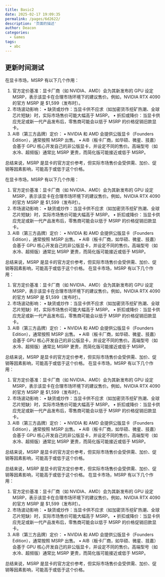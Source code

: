 ```yaml
---
title: Basic2
date: 2025-02-17 19:09:35
permalink: /pages/6d2622/
description: '页面的描述'
author: Deacon
categories:
  - Games
tags:
  - abc
---
```


## 更新时间测试

在显卡市场，MSRP 有以下几个作用：
1.	官方定价基准：显卡厂商（如 NVIDIA、AMD）会为其新发布的 GPU 设定 MSRP，表示该显卡在合理市场环境下的建议售价。例如，NVIDIA RTX 4090 的官方 MSRP 是 $1,599（发布时）。
2.	市场波动影响：
•	缺货或炒作：当显卡供不应求（如加密货币挖矿热潮、全球芯片短缺）时，实际市场售价可能大幅高于 MSRP。
•	折扣或降价：当显卡供应充足或新一代产品发布后，零售商可能会以低于 MSRP 的价格促销旧款显卡。
3.	AIB（第三方品牌）定价：
•	NVIDIA 和 AMD 会提供公版显卡（Founders Edition），通常按照 MSRP 出售。
•	AIB（板卡厂商，如华硕、微星、技嘉）会基于 GPU 核心开发自己的非公版显卡，并设定不同的售价。高端型号（如水冷、超频版）通常比 MSRP 更贵，而简化版可能接近或低于 MSRP。

总结来说，MSRP 是显卡的官方定价参考，但实际市场售价会受供需、加价、促销等因素影响，可能高于或低于这个价格。

在显卡市场，MSRP 有以下几个作用：
1.	官方定价基准：显卡厂商（如 NVIDIA、AMD）会为其新发布的 GPU 设定 MSRP，表示该显卡在合理市场环境下的建议售价。例如，NVIDIA RTX 4090 的官方 MSRP 是 $1,599（发布时）。
2.	市场波动影响：
•	缺货或炒作：当显卡供不应求（如加密货币挖矿热潮、全球芯片短缺）时，实际市场售价可能大幅高于 MSRP。
•	折扣或降价：当显卡供应充足或新一代产品发布后，零售商可能会以低于 MSRP 的价格促销旧款显卡。
3.	AIB（第三方品牌）定价：
•	NVIDIA 和 AMD 会提供公版显卡（Founders Edition），通常按照 MSRP 出售。
•	AIB（板卡厂商，如华硕、微星、技嘉）会基于 GPU 核心开发自己的非公版显卡，并设定不同的售价。高端型号（如水冷、超频版）通常比 MSRP 更贵，而简化版可能接近或低于 MSRP。

总结来说，MSRP 是显卡的官方定价参考，但实际市场售价会受供需、加价、促销等因素影响，可能高于或低于这个价格。
在显卡市场，MSRP 有以下几个作用：
1.	官方定价基准：显卡厂商（如 NVIDIA、AMD）会为其新发布的 GPU 设定 MSRP，表示该显卡在合理市场环境下的建议售价。例如，NVIDIA RTX 4090 的官方 MSRP 是 $1,599（发布时）。
2.	市场波动影响：
•	缺货或炒作：当显卡供不应求（如加密货币挖矿热潮、全球芯片短缺）时，实际市场售价可能大幅高于 MSRP。
•	折扣或降价：当显卡供应充足或新一代产品发布后，零售商可能会以低于 MSRP 的价格促销旧款显卡。
3.	AIB（第三方品牌）定价：
•	NVIDIA 和 AMD 会提供公版显卡（Founders Edition），通常按照 MSRP 出售。
•	AIB（板卡厂商，如华硕、微星、技嘉）会基于 GPU 核心开发自己的非公版显卡，并设定不同的售价。高端型号（如水冷、超频版）通常比 MSRP 更贵，而简化版可能接近或低于 MSRP。

总结来说，MSRP 是显卡的官方定价参考，但实际市场售价会受供需、加价、促销等因素影响，可能高于或低于这个价格。
在显卡市场，MSRP 有以下几个作用：
1.	官方定价基准：显卡厂商（如 NVIDIA、AMD）会为其新发布的 GPU 设定 MSRP，表示该显卡在合理市场环境下的建议售价。例如，NVIDIA RTX 4090 的官方 MSRP 是 $1,599（发布时）。
2.	市场波动影响：
•	缺货或炒作：当显卡供不应求（如加密货币挖矿热潮、全球芯片短缺）时，实际市场售价可能大幅高于 MSRP。
•	折扣或降价：当显卡供应充足或新一代产品发布后，零售商可能会以低于 MSRP 的价格促销旧款显卡。
3.	AIB（第三方品牌）定价：
•	NVIDIA 和 AMD 会提供公版显卡（Founders Edition），通常按照 MSRP 出售。
•	AIB（板卡厂商，如华硕、微星、技嘉）会基于 GPU 核心开发自己的非公版显卡，并设定不同的售价。高端型号（如水冷、超频版）通常比 MSRP 更贵，而简化版可能接近或低于 MSRP。

总结来说，MSRP 是显卡的官方定价参考，但实际市场售价会受供需、加价、促销等因素影响，可能高于或低于这个价格。

总结来说，MSRP 是显卡的官方定价参考，但实际市场售价会受供需、加价、促销等因素影响，可能高于或低于这个价格。
在显卡市场，MSRP 有以下几个作用：
1.	官方定价基准：显卡厂商（如 NVIDIA、AMD）会为其新发布的 GPU 设定 MSRP，表示该显卡在合理市场环境下的建议售价。例如，NVIDIA RTX 4090 的官方 MSRP 是 $1,599（发布时）。
2.	市场波动影响：
      •	缺货或炒作：当显卡供不应求（如加密货币挖矿热潮、全球芯片短缺）时，实际市场售价可能大幅高于 MSRP。
      •	折扣或降价：当显卡供应充足或新一代产品发布后，零售商可能会以低于 MSRP 的价格促销旧款显卡。
3.	AIB（第三方品牌）定价：
      •	NVIDIA 和 AMD 会提供公版显卡（Founders Edition），通常按照 MSRP 出售。
      •	AIB（板卡厂商，如华硕、微星、技嘉）会基于 GPU 核心开发自己的非公版显卡，并设定不同的售价。高端型号（如水冷、超频版）通常比 MSRP 更贵，而简化版可能接近或低于 MSRP。

总结来说，MSRP 是显卡的官方定价参考，但实际市场售价会受供需、加价、促销等因素影响，可能高于或低于这个价格。
